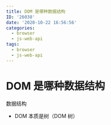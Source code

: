 ```yaml
---
title: DOM 是哪种数据结构
ID: '26038'
date: '2020-10-22 16:56:56'
categories:
  - browser
  - js-web-api
tags:
  - browser
  - js-web-api
---
```


# DOM 是哪种数据结构

数据结构

- DOM 本质是树（DOM 树）
 
 
 
 
 
 
 
 
 
 
 
 
 
 
 
 
 
 
 
 
 
